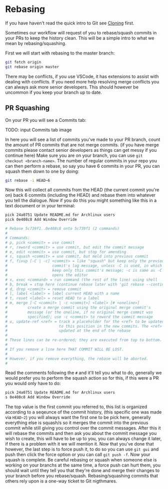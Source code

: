# Rebasing

If you have haven't read the quick intro to Git see [Cloning](cloning.md) first.

Sometimes our workflow will request of you to rebase/squash commits in your PRs to keep the history clean. This will be a simple intro to what we mean by rebasing/squashing.

First we will start with rebasing to the master branch:
```sh
git fetch origin
git rebase origin master
```
There may be conflicts, if you use VSCode, it has extensions to assist with dealing with conflicts. If you need more help resolving merge conflicts you can always ask more senior developers. This should however be uncommon if you keep your branch up to date.

## PR Squashing

On your PR you will see a Commits tab:

TODO: input Commits tab image

In here you will see a list of commits you've made to your PR branch, count the amount of PR commits that are not merge commits. (if you have merge commits please contact senior developers as things can get messy if you continue here) Make sure you are on your branch, you can use `git checkout <branch-name>`. The number of regular commits in your repo you can then perform a rebase, so say you have 6 commits in your PR, you can squash them down to one by doing:
```sh
git rebase -i HEAD~6
```

Now this will collect all commits from the HEAD (the current commit you're on) back 6 commits (including the HEAD) and rebase them into whatever you tell the dialogue. Now if you do this you might something like this in a text document or in your terminal:
```sh
pick 24a0751 Update README.md for Archlinux users
pick 0e408c8 Add Window Override

# Rebase 5c739f1..0e408c8 onto 5c739f1 (2 commands)
#
# Commands:
# p, pick <commit> = use commit
# r, reword <commit> = use commit, but edit the commit message
# e, edit <commit> = use commit, but stop for amending
# s, squash <commit> = use commit, but meld into previous commit
# f, fixup [-C | -c] <commit> = like "squash" but keep only the previous
#                    commit's log message, unless -C is used, in which case
#                    keep only this commit's message; -c is same as -C but
#                    opens the editor
# x, exec <command> = run command (the rest of the line) using shell
# b, break = stop here (continue rebase later with 'git rebase --continue')
# d, drop <commit> = remove commit
# l, label <label> = label current HEAD with a name
# t, reset <label> = reset HEAD to a label
# m, merge [-C <commit> | -c <commit>] <label> [# <oneline>]
#         create a merge commit using the original merge commit's
#         message (or the oneline, if no original merge commit was
#         specified); use -c <commit> to reword the commit message
# u, update-ref <ref> = track a placeholder for the <ref> to be updated
#                       to this position in the new commits. The <ref> is
#                       updated at the end of the rebase
#
# These lines can be re-ordered; they are executed from top to bottom.
#
# If you remove a line here THAT COMMIT WILL BE LOST.
#
# However, if you remove everything, the rebase will be aborted.
#
```
Read the comments following the `#` and it'll tell you what to do, generally we would prefer you to perform the squash action so for this, if this were a PR you would only have to do:
```sh
pick 24a0751 Update README.md for Archlinux users
s 0e408c8 Add Window Override
```
The top value is the first commit you referred to, this list is organized according to a seqeunce of the commit history, (this specific one was made via `HEAD~2`) you will always want the first one to be pick here, generally everything else is squash/s so it merges the commit into the previous commit while still giving you control over the commit messages. After this it will rebase the commits and then ask you about the commit message you wish to create, this will have to be up to you, you can always change it later, if there is a problem with it we will mention it. Now that you've done that however, the last step is to force push it, to do so you can use `git gui` and push then click the force option or you can call `git push -f`. Now your squash is complete. Be careful rebasing or squash when someone else is working on your branchs at the same time, a force push can hurt them, you should wait until they tell you that they're done and merge their changes to your branch before you rebase/squash. Rebasing/squashing commits that others rely upon is a one-way ticket to Git nigthmares.